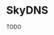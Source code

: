 # SkyDNS

TODO

<!--
https://stackoverflow.com/questions/33260745/adding-nameservers-to-kubernetes
https://github.com/skynetservices/skydns#environment-variables
-->

